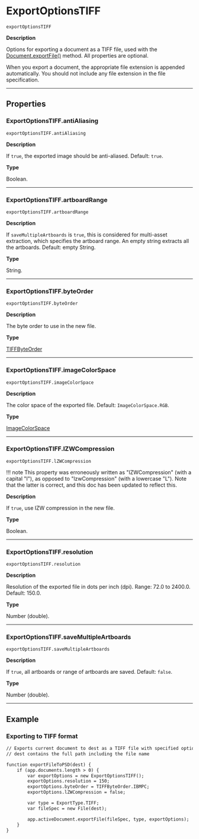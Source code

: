 # ExportOptionsTIFF

`exportOptionsTIFF`

**Description**

Options for exporting a document as a TIFF file, used with the [Document.exportFile()](Document.md#jsobjref-document-exportfile) method. All properties are optional.

When you export a document, the appropriate file extension is appended automatically. You should not include any file extension in the file specification.

---

## Properties

### ExportOptionsTIFF.antiAliasing

`exportOptionsTIFF.antiAliasing`

**Description**

If `true`, the exported image should be anti-aliased. Default: `true`.

**Type**

Boolean.

---

### ExportOptionsTIFF.artboardRange

`exportOptionsTIFF.artboardRange`

**Description**

If `saveMultipleArtboards` is `true`, this is considered for multi-asset extraction, which specifies the artboard range. An empty string extracts all the artboards. Default: empty String.

**Type**

String.

---

### ExportOptionsTIFF.byteOrder

`exportOptionsTIFF.byteOrder`

**Description**

The byte order to use in the new file.

**Type**

[TIFFByteOrder](scripting-constants.md#jsobjref-scripting-constants-tiffbyteorder)

---

### ExportOptionsTIFF.imageColorSpace

`exportOptionsTIFF.imageColorSpace`

**Description**

The color space of the exported file. Default: `ImageColorSpace.RGB`.

**Type**

[ImageColorSpace](scripting-constants.md#jsobjref-scripting-constants-imagecolorspace)

---

### ExportOptionsTIFF.lZWCompression

`exportOptionsTIFF.lZWCompression`

!!! note
    This property was erroneously written as "IZWCompression" (with a capital "I"), as opposed to "lzwCompression" (with a lowercase "L"). Note that the latter is correct, and this doc has been updated to reflect this.

**Description**

If `true`, use IZW compression in the new file.

**Type**

Boolean.

---

### ExportOptionsTIFF.resolution

`exportOptionsTIFF.resolution`

**Description**

Resolution of the exported file in dots per inch (dpi). Range: 72.0 to 2400.0. Default: 150.0.

**Type**

Number (double).

---

### ExportOptionsTIFF.saveMultipleArtboards

`exportOptionsTIFF.saveMultipleArtboards`

**Description**

If `true`, all artboards or range of artboards are saved. Default: `false`.

**Type**

Number (double).

---

## Example

### Exporting to TIFF format

```default
// Exports current document to dest as a TIFF file with specified options,
// dest contains the full path including the file name

function exportFileToPSD(dest) {
    if (app.documents.length > 0) {
        var exportOptions = new ExportOptionsTIFF();
        exportOptions.resolution = 150;
        exportOptions.byteOrder = TIFFByteOrder.IBMPC;
        exportOptions.lZWCompression = false;

        var type = ExportType.TIFF;
        var fileSpec = new File(dest);

        app.activeDocument.exportFile(fileSpec, type, exportOptions);
    }
}
```
